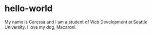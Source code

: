 # hello-world

My name is Caressa and I am a student of Web Development at Seattle University.  I love my dog, Macaroni.
